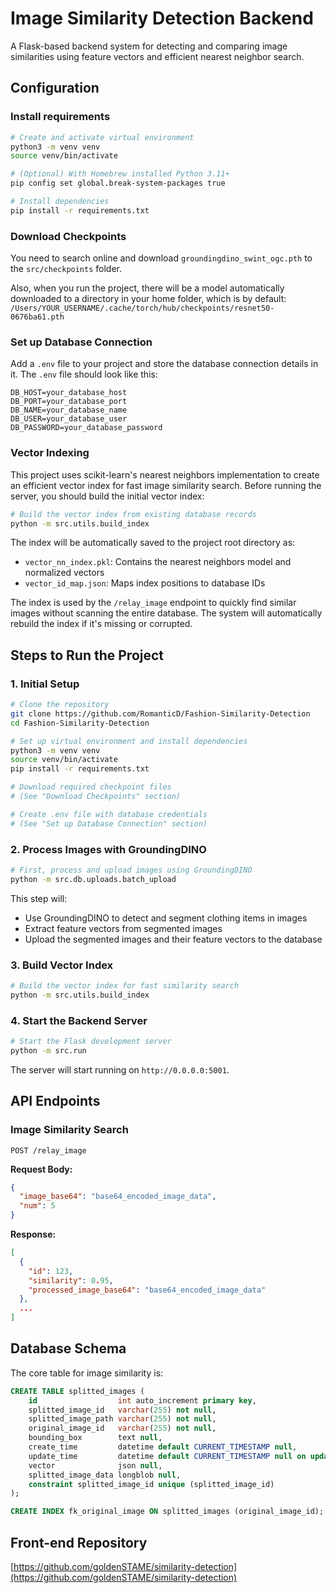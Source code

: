 # Image Similarity Detection Backend

A Flask-based backend system for detecting and comparing image similarities using feature vectors and efficient nearest neighbor search.

## Configuration

### Install requirements
```bash
# Create and activate virtual environment
python3 -m venv venv
source venv/bin/activate

# (Optional) With Homebrew installed Python 3.11+
pip config set global.break-system-packages true

# Install dependencies
pip install -r requirements.txt
```

### Download Checkpoints
You need to search online and download `groundingdino_swint_ogc.pth` to the `src/checkpoints` folder.

Also, when you run the project, there will be a model automatically downloaded to a directory in your home folder, which is by default: 
`/Users/YOUR_USERNAME/.cache/torch/hub/checkpoints/resnet50-0676ba61.pth`

### Set up Database Connection
Add a `.env` file to your project and store the database connection details in it. The `.env` file should look like this:
```plaintext
DB_HOST=your_database_host
DB_PORT=your_database_port
DB_NAME=your_database_name
DB_USER=your_database_user
DB_PASSWORD=your_database_password
```

### Vector Indexing
This project uses scikit-learn's nearest neighbors implementation to create an efficient vector index for fast image similarity search. Before running the server, you should build the initial vector index:

```bash
# Build the vector index from existing database records
python -m src.utils.build_index
```

The index will be automatically saved to the project root directory as:
- `vector_nn_index.pkl`: Contains the nearest neighbors model and normalized vectors
- `vector_id_map.json`: Maps index positions to database IDs

The index is used by the `/relay_image` endpoint to quickly find similar images without scanning the entire database. The system will automatically rebuild the index if it's missing or corrupted.

## Steps to Run the Project

### 1. Initial Setup
```bash
# Clone the repository
git clone https://github.com/RomanticD/Fashion-Similarity-Detection
cd Fashion-Similarity-Detection

# Set up virtual environment and install dependencies
python3 -m venv venv
source venv/bin/activate
pip install -r requirements.txt

# Download required checkpoint files
# (See "Download Checkpoints" section)

# Create .env file with database credentials
# (See "Set up Database Connection" section)
```

### 2. Process Images with GroundingDINO
```bash
# First, process and upload images using GroundingDINO
python -m src.db.uploads.batch_upload
```

This step will:
- Use GroundingDINO to detect and segment clothing items in images
- Extract feature vectors from segmented images
- Upload the segmented images and their feature vectors to the database

### 3. Build Vector Index
```bash
# Build the vector index for fast similarity search
python -m src.utils.build_index
```

### 4. Start the Backend Server
```bash
# Start the Flask development server
python -m src.run
```

The server will start running on `http://0.0.0.0:5001`.

## API Endpoints

### Image Similarity Search
```
POST /relay_image
```

**Request Body:**
```json
{
  "image_base64": "base64_encoded_image_data",
  "num": 5
}
```

**Response:**
```json
[
  {
    "id": 123,
    "similarity": 0.95,
    "processed_image_base64": "base64_encoded_image_data"
  },
  ...
]
```

## Database Schema

The core table for image similarity is:

```sql
CREATE TABLE splitted_images (
    id                  int auto_increment primary key,
    splitted_image_id   varchar(255) not null,
    splitted_image_path varchar(255) not null,
    original_image_id   varchar(255) not null,
    bounding_box        text null,
    create_time         datetime default CURRENT_TIMESTAMP null,
    update_time         datetime default CURRENT_TIMESTAMP null on update CURRENT_TIMESTAMP,
    vector              json null,
    splitted_image_data longblob null,
    constraint splitted_image_id unique (splitted_image_id)
);

CREATE INDEX fk_original_image ON splitted_images (original_image_id);
```

## Front-end Repository
[https://github.com/goldenSTAME/similarity-detection](https://github.com/goldenSTAME/similarity-detection)